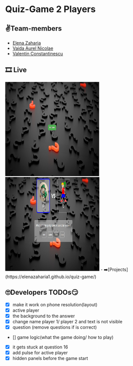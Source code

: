 # Quiz-Game 2 Players

## ✌️Team-members

- [Elena Zaharia](https://github.com/elenazaharia1)
- [Vaida Aurel Nicolae](https://github.com/vaidanicu)
- [Valentin Constantinescu](https://github.com/Ipadios12)

## 🎞 Live

<img src="./img/photo1.jpg" width=300 height=300 >
<img src="./img/photo2.jpg" width=300 height=300 >
- ➡️[Projects](https://elenazaharia1.github.io/quiz-game/)

## 🙄Developers TODOs😏

- [x] make it work on phone resolution(layout)
- [x] active player
- [x] the background to the answer
- [x] change name player 1/ player 2 and text is not visible
- [x] question (remove questions if is correct)
- [] game logic(what the game doing/ how to play)
- [x] it gets stuck at question 16
- [x] add pulse for active player
- [x] hidden panels before the game start
